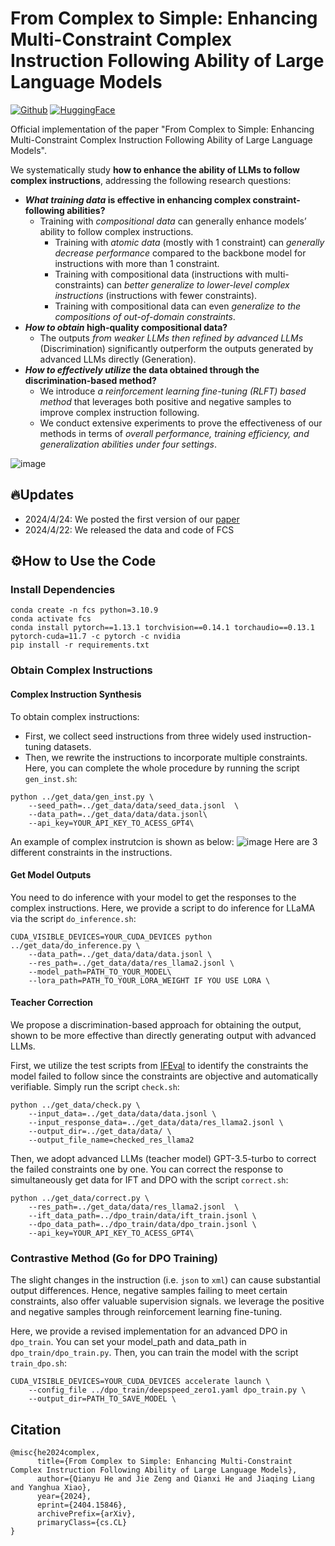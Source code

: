 # From Complex to Simple: Enhancing Multi-Constraint Complex Instruction Following Ability of Large Language Models
[![Github](https://img.shields.io/static/v1?logo=github&style=flat&color=pink&label=github&message=meowpass/FollowComplexInstruction)]([https://github.com/YJiangcm/FollowBench](https://github.com/meowpass/FollowComplexInstruction))
[![HuggingFace](https://img.shields.io/badge/%F0%9F%A4%97-huggingface-yellow)](https://huggingface.co/datasets/Abbey4799/Complex-Instructions-DPO)

Official implementation of the paper "From Complex to Simple: Enhancing Multi-Constraint Complex Instruction Following Ability of Large Language Models". 

We systematically study **how to enhance the ability of LLMs to follow complex instructions**, addressing the following research questions:
- ***What training data* is effective in enhancing complex constraint-following abilities?**
  - Training with *compositional data* can generally enhance models’ ability to follow complex instructions.
    - Training with *atomic data* (mostly with 1 constraint) can *generally decrease performance* compared to the backbone model for instructions with more than 1 constraint.
    - Training with compositional data (instructions with multi-constraints) can *better generalize to lower-level complex instructions* (instructions with fewer constraints).
    - Training with compositional data can even *generalize to the compositions of out-of-domain constraints*.
- ***How to obtain* high-quality compositional data?**
  - The outputs *from weaker LLMs then refined by advanced LLMs* (Discrimination) significantly outperform the outputs generated by advanced LLMs directly (Generation).
- ***How to effectively utilize* the data obtained through the discrimination-based method?**
  - We introduce *a reinforcement learning fine-tuning (RLFT) based method* that leverages both positive and negative samples to improve complex instruction following.
  - We conduct extensive experiments to prove the effectiveness of our methods in terms of *overall performance, training efficiency, and generalization abilities under four settings*.



![image](https://github.com/meowpass/FCS/assets/56729976/debacf40-1858-402b-b94a-700e7b7ad20b)

## 🔥Updates
* 2024/4/24: We posted the first version of our [paper](https://arxiv.org/abs/2404.15846)
* 2024/4/22: We released the data and code of FCS

## ⚙️How to Use the Code

### Install Dependencies

```
conda create -n fcs python=3.10.9
conda activate fcs
conda install pytorch==1.13.1 torchvision==0.14.1 torchaudio==0.13.1 pytorch-cuda=11.7 -c pytorch -c nvidia
pip install -r requirements.txt
```

### Obtain Complex Instructions

#### Complex Instruction Synthesis

To obtain complex instructions: 
- First, we collect seed instructions from three widely used instruction-tuning datasets. 
- Then, we rewrite the instructions to incorporate multiple constraints. 
Here, you can complete the whole procedure by running the script `gen_inst.sh`:

```shell
python ../get_data/gen_inst.py \
    --seed_path=../get_data/data/seed_data.jsonl  \
    --data_path=../get_data/data/data.jsonl\
    --api_key=YOUR_API_KEY_TO_ACESS_GPT4\
```

An example of complex instrutcion is shown as below:
![image](https://github.com/meowpass/FollowComplexInstruction/assets/56729976/cd6810af-d472-42e7-afff-43b83e30dc42)
Here are 3 different constraints in the instructions.

#### Get Model Outputs

You need to do inference with your model to get the responses to the complex instructions. Here, we provide a script to do inference for LLaMA via the script `do_inference.sh`:

```shell
CUDA_VISIBLE_DEVICES=YOUR_CUDA_DEVICES python ../get_data/do_inference.py \
    --data_path=../get_data/data/data.jsonl \
    --res_path=../get_data/data/res_llama2.jsonl \
    --model_path=PATH_TO_YOUR_MODEL\
    --lora_path=PATH_TO_YOUR_LORA_WEIGHT IF YOU USE LORA \
```



#### Teacher Correction

We propose a discrimination-based approach for obtaining the output, shown to be more effective than directly generating output with advanced LLMs. 

First, we utilize the test scripts from [IFEval](https://github.com/google-research/google-research/tree/master/instruction_following_eval) to identify the constraints the model failed to follow since the constraints are objective and automatically verifiable. Simply run the script `check.sh`:

```shell
python ../get_data/check.py \
    --input_data=../get_data/data/data.jsonl \
    --input_response_data=../get_data/data/res_llama2.jsonl \
    --output_dir=../get_data/data/ \
    --output_file_name=checked_res_llama2
```

Then, we adopt advanced LLMs (teacher model) GPT-3.5-turbo to correct the failed constraints one by one. You can correct the response to simultaneously get data for IFT and DPO with the script `correct.sh`:

```shell
python ../get_data/correct.py \
    --res_path=../get_data/data/res_llama2.jsonl  \
    --ift_data_path=../dpo_train/data/ift_train.jsonl \
    --dpo_data_path=../dpo_train/data/dpo_train.jsonl \
    --api_key=YOUR_API_KEY_TO_ACESS_GPT4\
```


### Contrastive Method (Go for DPO Training)
The slight changes in the instruction (i.e. `json` to `xml`) can cause substantial output differences. Hence, negative samples failing to meet certain constraints, also offer valuable supervision signals. we leverage the positive and negative samples through reinforcement learning fine-tuning.

Here, we provide a revised implementation for an advanced DPO in `dpo_train`. You can set your model_path and data_path in `dpo_train/dpo_train.py`. Then, you can train the model with the script `train_dpo.sh`:

```shell
CUDA_VISIBLE_DEVICES=YOUR_CUDA_DEVICES accelerate launch \
    --config_file ../dpo_train/deepspeed_zero1.yaml dpo_train.py \
    --output_dir=PATH_TO_SAVE_MODEL \
```
## Citation
```
@misc{he2024complex,
      title={From Complex to Simple: Enhancing Multi-Constraint Complex Instruction Following Ability of Large Language Models}, 
      author={Qianyu He and Jie Zeng and Qianxi He and Jiaqing Liang and Yanghua Xiao},
      year={2024},
      eprint={2404.15846},
      archivePrefix={arXiv},
      primaryClass={cs.CL}
}
```
